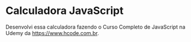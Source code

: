 # Calculadora JavaScript

Desenvolvi essa calculadora fazendo o Curso Completo de JavaScript na Udemy da https://www.hcode.com.br.
